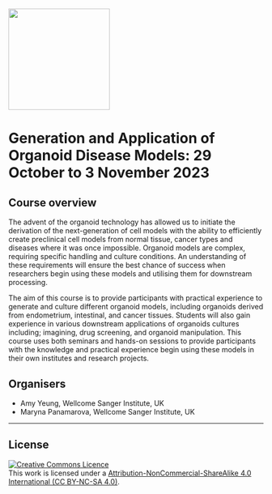 # <img src="https://coursesandconferences.wellcomeconnectingscience.org/wp-content/themes/wcc_courses_and_conferences/dist/assets/svg/logo.svg" width="200" height="200">

# Generation and Application of Organoid Disease Models: 29 October to 3 November 2023

## Course overview

The advent of the organoid technology has allowed us to initiate the derivation of the next-generation of cell models with the ability to efficiently create preclinical cell models from normal tissue, cancer types and diseases where it was once impossible. Organoid models are complex, requiring specific handling and culture conditions. An understanding of these requirements will ensure the best chance of success when researchers begin using these models and utilising them for downstream processing.

The aim of this course is to provide participants with practical experience to generate and culture different organoid models, including organoids derived from endometrium, intestinal, and cancer tissues. Students will also gain experience in various downstream applications of organoids cultures including; imagining, drug screening, and organoid manipulation. This course uses both seminars and hands-on sessions to provide participants with the knowledge and practical experience begin using these models in their own institutes and research projects. 

## Organisers

- Amy Yeung, Wellcome Sanger Institute, UK
- Maryna Panamarova, Wellcome Sanger Institute, UK

******
## License
<a rel="license" href="http://creativecommons.org/licenses/by/4.0/"><img alt="Creative Commons Licence" style="border-width:0" src="https://i.creativecommons.org/l/by-nc-sa/4.0/88x31.png" /></a><br />This work is licensed under a <a rel="license" href="https://creativecommons.org/licenses/by-nc-sa/4.0/">Attribution-NonCommercial-ShareAlike 4.0 International (CC BY-NC-SA 4.0)</a>.
